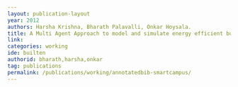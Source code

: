 ```yaml
---
layout: publication-layout
year: 2012
authors: Harsha Krishna, Bharath Palavalli, Onkar Hoysala.
title: A Multi Agent Approach to model and simulate energy efficient built environments. (Annotated Bibliography FoV-BIB-2012-GEN01)
link:
categories: working
ide: builten
authorid: bharath,harsha,onkar
tag: publications
permalink: /publications/working/annotatedbib-smartcampus/
---
```

